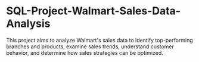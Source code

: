 # SQL-Project-Walmart-Sales-Data-Analysis
This project aims to analyze Walmart's sales data to identify top-performing branches and products, examine sales trends, understand customer behavior, and determine how sales strategies can be optimized.
